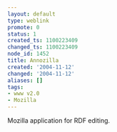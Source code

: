 ```yaml
---
layout: default
type: weblink
promote: 0
status: 1
created_ts: 1100223409
changed_ts: 1100223409
node_id: 1452
title: Annozilla
created: '2004-11-12'
changed: '2004-11-12'
aliases: []
tags:
- www v2.0
- Mozilla
---
```

Mozilla application for RDF editing.
